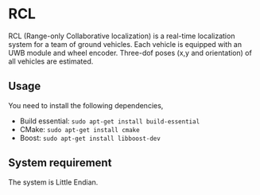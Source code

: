 # RCL
RCL (Range-only Collaborative localization) is a real-time localization system for a team of ground vehicles. Each vehicle is equipped with an UWB module and wheel encoder. Three-dof poses (x,y and orientation) of all vehicles are estimated.

## Usage
You need to install the following dependencies,
- Build essential: `sudo apt-get install build-essential`
- CMake: `sudo apt-get install cmake`
- Boost: `sudo apt-get install libboost-dev`

## System requirement
The system is Little Endian.